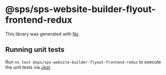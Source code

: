 # @sps/sps-website-builder-flyout-frontend-redux

This library was generated with [Nx](https://nx.dev).

## Running unit tests

Run `nx test @sps/sps-website-builder-flyout-frontend-redux` to execute the unit tests via [Jest](https://jestjs.io).
